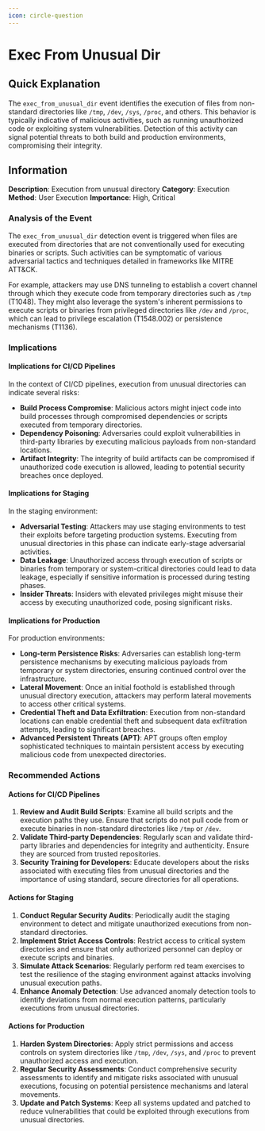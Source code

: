 ```yaml
---
icon: circle-question
---
```


# Exec From Unusual Dir

## Quick Explanation

The `exec_from_unusual_dir` event identifies the execution of files from non-standard directories like `/tmp`, `/dev`, `/sys`, `/proc`, and others. This behavior is typically indicative of malicious activities, such as running unauthorized code or exploiting system vulnerabilities. Detection of this activity can signal potential threats to both build and production environments, compromising their integrity.

## Information

**Description**: Execution from unusual directory **Category**: Execution **Method**: User Execution **Importance**: High, Critical

### Analysis of the Event

The `exec_from_unusual_dir` detection event is triggered when files are executed from directories that are not conventionally used for executing binaries or scripts. Such activities can be symptomatic of various adversarial tactics and techniques detailed in frameworks like MITRE ATT\&CK.

For example, attackers may use DNS tunneling to establish a covert channel through which they execute code from temporary directories such as `/tmp` (T1048). They might also leverage the system's inherent permissions to execute scripts or binaries from privileged directories like `/dev` and `/proc`, which can lead to privilege escalation (T1548.002) or persistence mechanisms (T1136).

### Implications

#### Implications for CI/CD Pipelines

In the context of CI/CD pipelines, execution from unusual directories can indicate several risks:

* **Build Process Compromise**: Malicious actors might inject code into build processes through compromised dependencies or scripts executed from temporary directories.
* **Dependency Poisoning**: Adversaries could exploit vulnerabilities in third-party libraries by executing malicious payloads from non-standard locations.
* **Artifact Integrity**: The integrity of build artifacts can be compromised if unauthorized code execution is allowed, leading to potential security breaches once deployed.

#### Implications for Staging

In the staging environment:

* **Adversarial Testing**: Attackers may use staging environments to test their exploits before targeting production systems. Executing from unusual directories in this phase can indicate early-stage adversarial activities.
* **Data Leakage**: Unauthorized access through execution of scripts or binaries from temporary or system-critical directories could lead to data leakage, especially if sensitive information is processed during testing phases.
* **Insider Threats**: Insiders with elevated privileges might misuse their access by executing unauthorized code, posing significant risks.

#### Implications for Production

For production environments:

* **Long-term Persistence Risks**: Adversaries can establish long-term persistence mechanisms by executing malicious payloads from temporary or system directories, ensuring continued control over the infrastructure.
* **Lateral Movement**: Once an initial foothold is established through unusual directory execution, attackers may perform lateral movements to access other critical systems.
* **Credential Theft and Data Exfiltration**: Execution from non-standard locations can enable credential theft and subsequent data exfiltration attempts, leading to significant breaches.
* **Advanced Persistent Threats (APT)**: APT groups often employ sophisticated techniques to maintain persistent access by executing malicious code from unexpected directories.

### Recommended Actions

#### Actions for CI/CD Pipelines

1. **Review and Audit Build Scripts**: Examine all build scripts and the execution paths they use. Ensure that scripts do not pull code from or execute binaries in non-standard directories like `/tmp` or `/dev`.
2. **Validate Third-party Dependencies**: Regularly scan and validate third-party libraries and dependencies for integrity and authenticity. Ensure they are sourced from trusted repositories.
3. **Security Training for Developers**: Educate developers about the risks associated with executing files from unusual directories and the importance of using standard, secure directories for all operations.

#### Actions for Staging

1. **Conduct Regular Security Audits**: Periodically audit the staging environment to detect and mitigate unauthorized executions from non-standard directories.
2. **Implement Strict Access Controls**: Restrict access to critical system directories and ensure that only authorized personnel can deploy or execute scripts and binaries.
3. **Simulate Attack Scenarios**: Regularly perform red team exercises to test the resilience of the staging environment against attacks involving unusual execution paths.
4. **Enhance Anomaly Detection**: Use advanced anomaly detection tools to identify deviations from normal execution patterns, particularly executions from unusual directories.

#### Actions for Production

1. **Harden System Directories**: Apply strict permissions and access controls on system directories like `/tmp`, `/dev`, `/sys`, and `/proc` to prevent unauthorized access and execution.
2. **Regular Security Assessments**: Conduct comprehensive security assessments to identify and mitigate risks associated with unusual executions, focusing on potential persistence mechanisms and lateral movements.
3. **Update and Patch Systems**: Keep all systems updated and patched to reduce vulnerabilities that could be exploited through executions from unusual directories.

